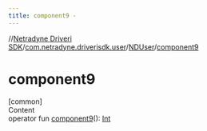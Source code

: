 ```yaml
---
title: component9 -
---
```

//[Netradyne Driveri SDK](../../index.md)/[com.netradyne.driverisdk.user](../index.md)/[NDUser](index.md)/[component9](component9.md)



# component9  
[common]  
Content  
operator fun [component9](component9.md)(): [Int](https://kotlinlang.org/api/latest/jvm/stdlib/kotlin/-int/index.html)  



